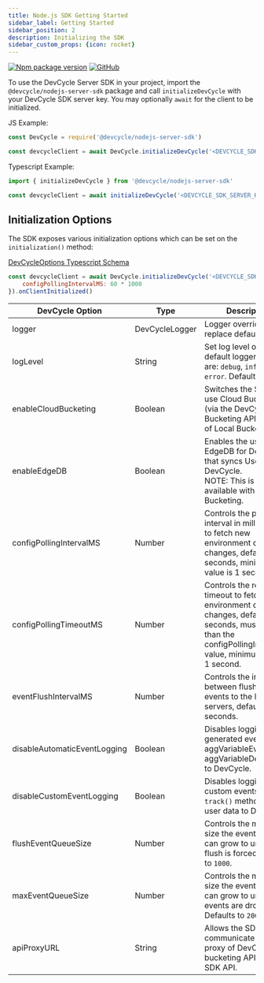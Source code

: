 ```yaml
---
title: Node.js SDK Getting Started
sidebar_label: Getting Started
sidebar_position: 2
description: Initializing the SDK
sidebar_custom_props: {icon: rocket}
---
```


[![Npm package version](https://badgen.net/npm/v/@devcycle/nodejs-server-sdk)](https://www.npmjs.com/package/@devcycle/nodejs-server-sdk)
[![GitHub](https://img.shields.io/github/stars/devcyclehq/js-sdks.svg?style=social&label=Star&maxAge=2592000)](https://github.com/devcyclehq/js-sdks)

To use the DevCycle Server SDK in your project, import the `@devcycle/nodejs-server-sdk` package and 
call `initializeDevCycle` with your DevCycle SDK server key. You may optionally `await` for the client
to be initialized.

JS Example:
```javascript
const DevCycle = require('@devcycle/nodejs-server-sdk')

const devcycleClient = await DevCycle.initializeDevCycle('<DEVCYCLE_SDK_SERVER_KEY>').onClientInitialized()
```

Typescript Example:
```typescript
import { initializeDevCycle } from '@devcycle/nodejs-server-sdk'

const devcycleClient = await initializeDevCycle('<DEVCYCLE_SDK_SERVER_KEY>').onClientInitialized()
```

## Initialization Options

The SDK exposes various initialization options which can be set on the `initialization()` method:

[DevCycleOptions Typescript Schema](https://github.com/DevCycleHQ/js-sdks/blob/main/sdk/nodejs/src/types.ts#L58)

```javascript
const devcycleClient = await DevCycle.initializeDevCycle('<DEVCYCLE_SDK_SERVER_KEY>', {
    configPollingIntervalMS: 60 * 1000
}).onClientInitialized()
```

| DevCycle Option | Type   | Description                                                                                                                                                                 |
|----------------------------|--------|-----------------------------------------------------------------------------------------------------------------------------------------------------------------------------|
| logger | DevCycleLogger | Logger override to replace default logger                                                                                                                                   |
| logLevel                   | String | Set log level of the default logger. Options are: `debug`, `info`, `warn`, `error`. Defaults to `info`.                                                                     |
| enableCloudBucketing       |  Boolean      | Switches the SDK to use Cloud Bucketing (via the DevCycle Bucketing API) instead of Local Bucketing.                                                                        |
| enableEdgeDB               | Boolean       | Enables the usage of EdgeDB for DevCycle that syncs User Data to DevCycle. <br />NOTE: This is only available with Cloud Bucketing.                                         |
| configPollingIntervalMS    | Number | Controls the polling interval in milliseconds to fetch new environment config changes, defaults to 10 seconds, minimum value is 1 second.                                   |
| configPollingTimeoutMS     | Number | Controls the request timeout to fetch new environment config changes, defaults to 5 seconds, must be less than the configPollingIntervalMS value, minimum value is 1 second. |
| eventFlushIntervalMS       | Number | Controls the interval between flushing events to the DevCycle servers, defaults to 30 seconds.                                                                              |
| disableAutomaticEventLogging | Boolean | Disables logging of sdk generated events (e.g. aggVariableEvaluated, aggVariableDefaulted) to DevCycle.                                                                     |
| disableCustomEventLogging  | Boolean | Disables logging of custom events, from `track()` method, and user data to DevCycle.                                                                                        |
| flushEventQueueSize  | Number | Controls the maximum size the event queue can grow to until a flush is forced. Defaults to `1000`.                                                                          |
| maxEventQueueSize  | Number | Controls the maximum size the event queue can grow to until events are dropped. Defaults to `2000`.                                                                         |
| apiProxyURL | String | Allows the SDK to communicate with a proxy of DevCycle bucketing API / client SDK API.                                                                                           |
